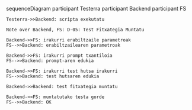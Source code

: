 sequenceDiagram
    participant Testerra
    participant Backend
    participant FS

    Testerra->>Backend: scripta exekutatu 

    Note over Backend, FS: D-05: Test Fitxategia Muntatu

    Backend->>FS: irakurri erabiltzaile parametroak
    FS-->>Backend: erabiltzailearen parametroak

    Backend->>FS: irakurri prompt txantiloia
    FS-->>Backend: prompt-aren edukia

    Backend->>FS: irakurri test hutsa irakurri
    FS-->>Backend: test hutsaren edukia

    Backend->>Backend: test fitxategia muntatu

    Backend->>FS: muntatutako testa gorde
    FS-->>Backend: OK